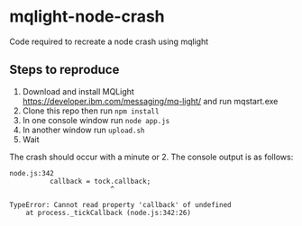 # mqlight-node-crash
Code required to recreate a node crash using mqlight

## Steps to reproduce
1. Download and install MQLight https://developer.ibm.com/messaging/mq-light/ and run mqstart.exe
2. Clone this repo then run `npm install`
2. In one console window run `node app.js`
3. In another window run `upload.sh`
4. Wait

The crash should occur with a minute or 2. The console output is as follows:
```
node.js:342
          callback = tock.callback;
                         ^

TypeError: Cannot read property 'callback' of undefined
    at process._tickCallback (node.js:342:26)
```    


